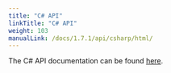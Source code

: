 ```yaml
---
title: "C# API"
linkTitle: "C# API"
weight: 103
manualLink: /docs/1.7.1/api/csharp/html/
---
```


<!--

 Licensed to the Apache Software Foundation (ASF) under one
 or more contributor license agreements.  See the NOTICE file
 distributed with this work for additional information
 regarding copyright ownership.  The ASF licenses this file
 to you under the Apache License, Version 2.0 (the
 "License"); you may not use this file except in compliance
 with the License.  You may obtain a copy of the License at

   https://www.apache.org/licenses/LICENSE-2.0

 Unless required by applicable law or agreed to in writing,
 software distributed under the License is distributed on an
 "AS IS" BASIS, WITHOUT WARRANTIES OR CONDITIONS OF ANY
 KIND, either express or implied.  See the License for the
 specific language governing permissions and limitations
 under the License.

-->

The C# API documentation can be found <a href="https://avro.apache.org/docs/1.7.1/api/csharp/html/index.html">here</a>.

